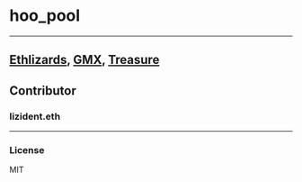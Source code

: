 # hoo_pool
---
[Ethlizards](https://github.com/LinkEmAll/hoo_pool/blob/main/ethlizards.ipynb), [GMX](https://github.com/LinkEmAll/hoo_pool/blob/main/gmx.ipynb), [Treasure](https://github.com/LinkEmAll/hoo_pool/blob/main/magic.ipynb)
---
## Contributor
### lizident.eth
---
### License 
MIT 

